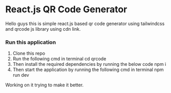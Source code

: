# React.js QR Code Generator

Hello guys this is simple react.js based qr code generator using tailwindcss and qrcode js library using cdn link.

### Run this application

1. Clone this repo
2. Run the following cmd in terminal
  cd qrcode 
3. Then install the required dependencies by running the below code
  npm i
4. Then start the application by running the following cmd in terminal
  npm run dev

Working on it trying to make it better. 
